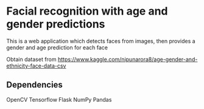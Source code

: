 # Facial recognition with age and gender predictions
This is a web application which detects faces from images, then provides a gender and age prediction for each face

Obtain dataset from https://www.kaggle.com/nipunarora8/age-gender-and-ethnicity-face-data-csv

## Dependencies
OpenCV
Tensorflow
Flask
NumPy
Pandas

